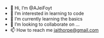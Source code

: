 - 👋 Hi, I’m @AJeiFoyt
- 👀 I’m interested in learning to code
- 🌱 I’m currently learning the basics
- 💞️ I’m looking to collaborate on ...
- 📫 How to reach me jaithorpe@gmail.com

<!---
AJeiFoyt/AJeiFoyt is a ✨ special ✨ repository because its `README.md` (this file) appears on your GitHub profile.
You can click the Preview link to take a look at your changes.
--->
